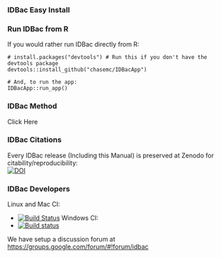 ### IDBac Easy Install


### Run IDBac from R

If you would rather run IDBac directly from R:

```{r}
# install.packages("devtools") # Run this if you don't have the devtools package
devtools::install_github("chasemc/IDBacApp")

# And, to run the app:
IDBacApp::run_app()

```


### IDBac Method

Click Here


### IDBac Citations


Every IDBac release (Including this Manual) is preserved at Zenodo for citability/reproducibility:   
[![DOI](https://zenodo.org/badge/DOI/10.5281/zenodo.1115619.svg)](https://doi.org/10.5281/zenodo.1115619)


### IDBac Developers

Linux and Mac CI:
  - [![Build Status](https://travis-ci.org/chasemc/IDBacApp.svg?branch=master)](https://travis-ci.org/chasemc/IDBacApp)
Windows CI:
  - [![Build status](https://ci.appveyor.com/api/projects/status/amesadt9hg4j36fp/branch/master?svg=true)](https://ci.appveyor.com/project/chasemc/idbacapp-uslr2/branch/master)



We have setup a discussion forum at https://groups.google.com/forum/#!forum/idbac



